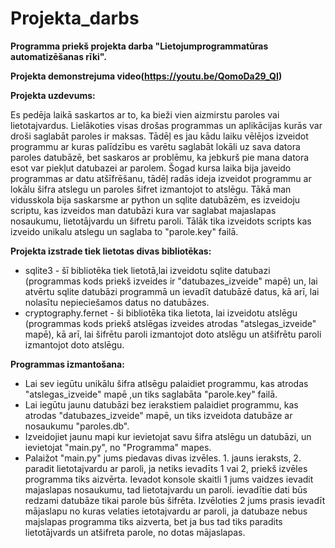 # Projekta_darbs
**Programma priekš projekta darba "Lietojumprogrammatūras automatizēšanas rīki".**

**Projekta demonstrejuma video(https://youtu.be/QomoDa29_QI)**


**Projekta uzdevums:**

Es pedēja laikā saskartos ar to, ka bieži vien aizmirstu paroles vai lietotajvardus. Lielākoties visas drošas programmas un aplikācijas kurās var droši saglabāt paroles ir maksas. Tādēļ es jau kādu laiku vēlējos izveidot programmu ar kuras palīdzību es varētu saglabāt lokāli uz sava datora paroles datubāzē, bet saskaros ar problēmu, ka jebkurš pie mana datora esot var piekļut datubazei ar parolem. Šogad kursa laika bija javeido programmas ar datu atšīfrēšanu, tādēļ radās ideja izveidot programmu ar lokālu šifra atslegu un paroles šifret izmantojot to atslēgu. Tākā man vidusskola bija saskarsme ar python un sqlite datubāzēm, es izveidoju scriptu, kas izveidos man datubāzi kura var saglabat majaslapas nosaukumu, lietotājvardu un šifretu paroli. Tālāk tika izveidots scripts kas izveido unikalu atslegu un saglaba to "parole.key" failā.

**Projekta izstrade tiek lietotas divas bibliotēkas:**
- sqlite3 - šī bibliotēka tiek lietotā,lai izveidotu sqlite datubazi (programmas kods priekš izveides ir "datubazes_izveide" mapē) un, lai atvērtu sqlite datubāzi programmā un ievadīt datubāzē datus, kā arī, lai nolasītu nepieciešamos datus no datubāzes.
- cryptography.fernet - ši bibliotēka tika lietota, lai izveidotu atslēgu (programmas kods priekš atslēgas izveides atrodas "atslegas_izveide" mapē), kā arī, lai šifrētu paroli izmantojot doto atslēgu un atšifrētu paroli izmantojot doto atslēgu.

**Programmas izmantošana:**

- Lai sev iegūtu unikālu šifra atlsēgu palaidiet programmu, kas atrodas "atslegas_izveide" mapē ,un tiks saglabāta "parole.key" failā.
- Lai iegūtu jaunu datubāzi bez ierakstiem palaidiet programmu, kas atrodas "datubazes_izveide" mapē, un tiks izveidota datubāze ar nosaukumu "paroles.db".
- Izveidojiet jaunu mapi kur ievietojat savu šifra atslēgu un datubāzi, un ievietojat "main.py", no "Programma" mapes.
- Palaižot "main.py" jums piedavas divas izvēles. 1. jauns ieraksts, 2. paradit lietotajvardu ar paroli, ja netiks ievadīts 1 vai 2, priekš izvēles programma tiks aizvērta. Ievadot konsole skaitli 1 jums vaidzes ievadit majaslapas nosaukumu, tad lietotajvardu un paroli. ievadītie dati būs redzami datubāze tikai parole būs šifrēta. Izvēloties 2 jums prasis ievadīt mājaslapu no kuras velaties ietotajvardu ar paroli, ja datubaze nebus majslapas programma tiks aizverta, bet ja bus tad tiks paradits lietotājvards un atšifreta parole, no dotas mājaslapas.


